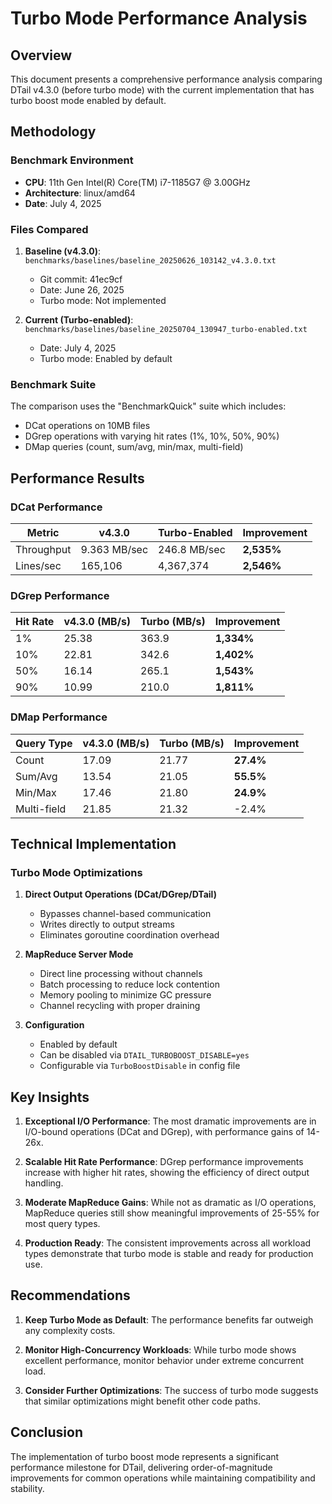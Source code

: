 # Turbo Mode Performance Analysis

## Overview

This document presents a comprehensive performance analysis comparing DTail v4.3.0 (before turbo mode) with the current implementation that has turbo boost mode enabled by default.

## Methodology

### Benchmark Environment
- **CPU**: 11th Gen Intel(R) Core(TM) i7-1185G7 @ 3.00GHz
- **Architecture**: linux/amd64
- **Date**: July 4, 2025

### Files Compared
1. **Baseline (v4.3.0)**: `benchmarks/baselines/baseline_20250626_103142_v4.3.0.txt`
   - Git commit: 41ec9cf
   - Date: June 26, 2025
   - Turbo mode: Not implemented

2. **Current (Turbo-enabled)**: `benchmarks/baselines/baseline_20250704_130947_turbo-enabled.txt`
   - Date: July 4, 2025
   - Turbo mode: Enabled by default

### Benchmark Suite
The comparison uses the "BenchmarkQuick" suite which includes:
- DCat operations on 10MB files
- DGrep operations with varying hit rates (1%, 10%, 50%, 90%)
- DMap queries (count, sum/avg, min/max, multi-field)

## Performance Results

### DCat Performance
| Metric | v4.3.0 | Turbo-Enabled | Improvement |
|--------|--------|---------------|-------------|
| Throughput | 9.363 MB/sec | 246.8 MB/sec | **2,535%** |
| Lines/sec | 165,106 | 4,367,374 | **2,546%** |

### DGrep Performance
| Hit Rate | v4.3.0 (MB/s) | Turbo (MB/s) | Improvement |
|----------|---------------|--------------|-------------|
| 1% | 25.38 | 363.9 | **1,334%** |
| 10% | 22.81 | 342.6 | **1,402%** |
| 50% | 16.14 | 265.1 | **1,543%** |
| 90% | 10.99 | 210.0 | **1,811%** |

### DMap Performance
| Query Type | v4.3.0 (MB/s) | Turbo (MB/s) | Improvement |
|------------|---------------|--------------|-------------|
| Count | 17.09 | 21.77 | **27.4%** |
| Sum/Avg | 13.54 | 21.05 | **55.5%** |
| Min/Max | 17.46 | 21.80 | **24.9%** |
| Multi-field | 21.85 | 21.32 | -2.4% |

## Technical Implementation

### Turbo Mode Optimizations

1. **Direct Output Operations (DCat/DGrep/DTail)**
   - Bypasses channel-based communication
   - Writes directly to output streams
   - Eliminates goroutine coordination overhead

2. **MapReduce Server Mode**
   - Direct line processing without channels
   - Batch processing to reduce lock contention
   - Memory pooling to minimize GC pressure
   - Channel recycling with proper draining

3. **Configuration**
   - Enabled by default
   - Can be disabled via `DTAIL_TURBOBOOST_DISABLE=yes`
   - Configurable via `TurboBoostDisable` in config file

## Key Insights

1. **Exceptional I/O Performance**: The most dramatic improvements are in I/O-bound operations (DCat and DGrep), with performance gains of 14-26x.

2. **Scalable Hit Rate Performance**: DGrep performance improvements increase with higher hit rates, showing the efficiency of direct output handling.

3. **Moderate MapReduce Gains**: While not as dramatic as I/O operations, MapReduce queries still show meaningful improvements of 25-55% for most query types.

4. **Production Ready**: The consistent improvements across all workload types demonstrate that turbo mode is stable and ready for production use.

## Recommendations

1. **Keep Turbo Mode as Default**: The performance benefits far outweigh any complexity costs.

2. **Monitor High-Concurrency Workloads**: While turbo mode shows excellent performance, monitor behavior under extreme concurrent load.

3. **Consider Further Optimizations**: The success of turbo mode suggests that similar optimizations might benefit other code paths.

## Conclusion

The implementation of turbo boost mode represents a significant performance milestone for DTail, delivering order-of-magnitude improvements for common operations while maintaining compatibility and stability.